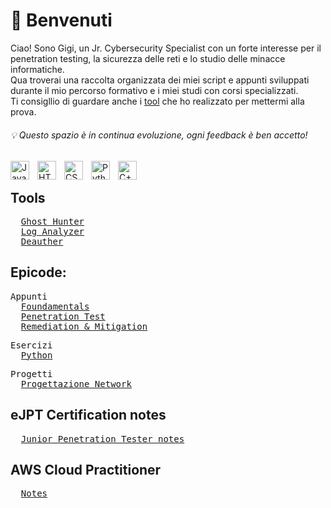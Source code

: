 # 👋 Benvenuti
Ciao! Sono Gigi, un Jr. Cybersecurity Specialist con un forte interesse per il penetration testing, la sicurezza delle reti e lo studio delle minacce informatiche. 
<br> Qua troverai una raccolta organizzata dei miei script e appunti sviluppati durante il mio percorso formativo e i miei studi con corsi specializzati.
<br> Ti consigllio di guardare anche i <a href="https://github.com/Gigidotexe/tools">tool</a> che ho realizzato per mettermi alla prova.  
<h6>💡 Questo spazio è in continua evoluzione, ogni feedback è ben accetto!</h6>

<div>
<img align="left" alt="Java" width="30px" style="padding-right:10px;" src="https://cdn.jsdelivr.net/gh/devicons/devicon/icons/java/java-original.svg"/>
<img align="left" alt="HTML" width="30px" style="padding-right:10px;" src="https://cdn.jsdelivr.net/gh/devicons/devicon/icons/html5/html5-plain.svg"/>
<img align="left" alt="CSS" width="30px" style="padding-right:10px;" src="https://cdn.jsdelivr.net/gh/devicons/devicon/icons/css3/css3-plain.svg"/>
<img align="left" alt="Python" width="30px" style="padding-right:10px;" src="https://cdn.jsdelivr.net/gh/devicons/devicon/icons/python/python-plain.svg"/>
<img align="left" alt="C++" width="30px" style="padding-right:10px;" src="https://cdn.jsdelivr.net/gh/devicons/devicon@latest/icons/cplusplus/cplusplus-plain.svg"/>
</div>
<br>

## Tools
<pre>
  <a href="https://github.com/Gigidotexe/GHost-Hunter">Ghost Hunter</a>
  <a href="https://github.com/Gigidotexe/Gigidotexe/blob/main/Img/WIP.jpg">Log Analyzer</a>
  <a href="https://github.com/Gigidotexe/Gigidotexe/blob/main/Img/WIP.jpg">Deauther</a>
</pre>

## Epicode:
<pre>
Appunti
  <a href="https://github.com/Gigidotexe/Foundamentals">Foundamentals</a>
  <a href="https://github.com/Gigidotexe/Gigidotexe/blob/main/Img/WIP.jpg">Penetration Test</a>
  <a href="https://github.com/Gigidotexe/Gigidotexe/blob/main/Img/WIP.jpg">Remediation & Mitigation</a>
</pre>

<pre>
Esercizi
  <a href="https://github.com/Gigidotexe/EserciziPythonEpicode">Python</a>
</pre>

<pre>
Progetti
  <a href="https://github.com/Gigidotexe/Gigidotexe/blob/main/Img/WIP.jpg">Progettazione Network</a>
</pre>

## eJPT Certification notes
<pre>
  <a href="https://github.com/Gigidotexe/Penetration_Test_notes/blob/main/README.md">Junior Penetration Tester notes</a>
</pre>

## AWS Cloud Practitioner
<pre>
  <a href="">Notes</a>
</pre>
